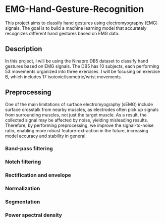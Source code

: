 # EMG-Hand-Gesture-Recognition
This project aims to classify hand gestures using electromyography (EMG) signals. The goal is to build a machine learning model that accurately recognizes different hand gestures based on EMG data.

## Description
In this project, I will be using the Ninapro DB5 dataset to classify hand gestures based on EMG signals. The DB5 has 10 subjects, each performing 53 movements organized into three exercises. I will be focusing on exercise B, which includes 17 isotonic/isometric/wrist movements.  



## Preprocessing 
One of the main limitations of surface electromyography (sEMG) include surface crosstalk from nearby muscles, as electrodes often pick up signals from surrounding muscles, not just the target muscle. As a result, the collected signal may be affected by noise, yielding misleading results. Therefore, by performing preprocessing, we improve the signal-to-noise ratio, enabling more robust feature-extraction in the future, increasing model accuracy and stability in general. 

### Band-pass filtering

### Notch filtering

### Rectification and envelope

### Normalization

### Segmentation

### Power spectral density

### 